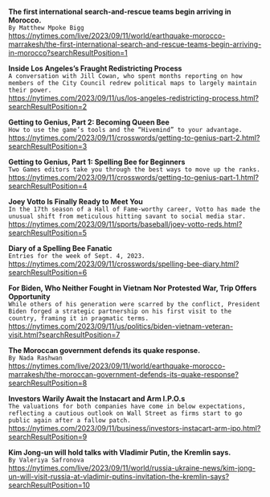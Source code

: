 **The first international search-and-rescue teams begin arriving in Morocco.**\
`By Matthew Mpoke Bigg`\
https://nytimes.com/live/2023/09/11/world/earthquake-morocco-marrakesh/the-first-international-search-and-rescue-teams-begin-arriving-in-morocco?searchResultPosition=1

**Inside Los Angeles’s Fraught Redistricting Process**\
`A conversation with Jill Cowan, who spent months reporting on how members of the City Council redrew political maps to largely maintain their power.`\
https://nytimes.com/2023/09/11/us/los-angeles-redistricting-process.html?searchResultPosition=2

**Getting to Genius, Part 2: Becoming Queen Bee**\
`How to use the game’s tools and the “Hivemind” to your advantage.`\
https://nytimes.com/2023/09/11/crosswords/getting-to-genius-part-2.html?searchResultPosition=3

**Getting to Genius, Part 1: Spelling Bee for Beginners**\
`Two Games editors take you through the best ways to move up the ranks.`\
https://nytimes.com/2023/09/11/crosswords/getting-to-genius-part-1.html?searchResultPosition=4

**Joey Votto Is Finally Ready to Meet You**\
`In the 17th season of a Hall of Fame-worthy career, Votto has made the unusual shift from meticulous hitting savant to social media star.`\
https://nytimes.com/2023/09/11/sports/baseball/joey-votto-reds.html?searchResultPosition=5

**Diary of a Spelling Bee Fanatic**\
`Entries for the week of Sept. 4, 2023.`\
https://nytimes.com/2023/09/11/crosswords/spelling-bee-diary.html?searchResultPosition=6

**For Biden, Who Neither Fought in Vietnam Nor Protested War, Trip Offers Opportunity**\
`While others of his generation were scarred by the conflict, President Biden forged a strategic partnership on his first visit to the country, framing it in pragmatic terms.`\
https://nytimes.com/2023/09/11/us/politics/biden-vietnam-veteran-visit.html?searchResultPosition=7

**The Moroccan government defends its quake response.**\
`By Nada Rashwan`\
https://nytimes.com/live/2023/09/11/world/earthquake-morocco-marrakesh/the-moroccan-government-defends-its-quake-response?searchResultPosition=8

**Investors Warily Await the Instacart and Arm I.P.O.s**\
`The valuations for both companies have come in below expectations, reflecting a cautious outlook on Wall Street as firms start to go public again after a fallow patch.`\
https://nytimes.com/2023/09/11/business/investors-instacart-arm-ipo.html?searchResultPosition=9

**Kim Jong-un will hold talks with Vladimir Putin, the Kremlin says.**\
`By Valeriya Safronova`\
https://nytimes.com/live/2023/09/11/world/russia-ukraine-news/kim-jong-un-will-visit-russia-at-vladimir-putins-invitation-the-kremlin-says?searchResultPosition=10

